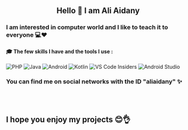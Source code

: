 <h2 align="center">Hello 👋 I am Ali Aidany</h2>
<h3>I am interested in computer world and I like to teach it to everyone 💻❤️</h3>

<h4>🎓 The few skills I have and the tools I use :</h4>

![PHP](https://img.shields.io/badge/php-%23777BB4.svg?style=for-the-badge&logo=php&logoColor=white)
![Java](https://img.shields.io/badge/java-%23ED8B00.svg?style=for-the-badge&logo=openjdk&logoColor=white)
![Android](https://img.shields.io/badge/Android-3DDC84?style=for-the-badge&logo=android&logoColor=white)
![Kotlin](https://img.shields.io/badge/kotlin-%237F52FF.svg?style=for-the-badge&logo=kotlin&logoColor=white)
![VS Code Insiders](https://img.shields.io/badge/VS%20Code%20Insiders-35b393.svg?style=for-the-badge&logo=visual-studio-code&logoColor=white)
![Android Studio](https://img.shields.io/badge/Android%20Studio-3DDC84.svg?style=for-the-badge&logo=android-studio&logoColor=white)


<h3>You can find me on social networks with the ID "aliaidany" ✨</h3>
<br>
<br>
<h2 aling="center">I hope you enjoy my projects 😊👌</h2>
